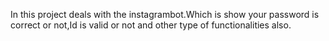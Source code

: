 In this project deals with the instagrambot.Which is show your password is correct or not,Id is valid or not and other type of functionalities also.
